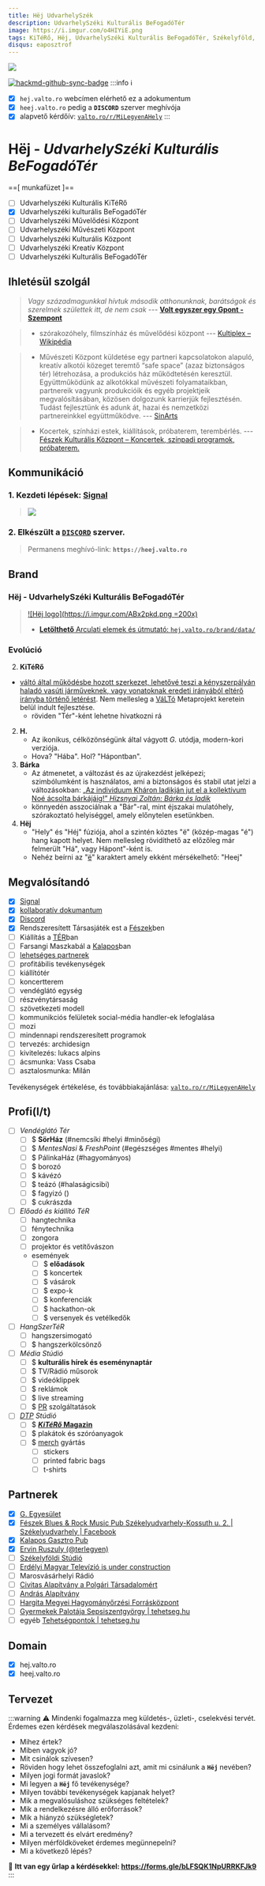 ```yaml
---
title: Hëj UdvarhelySzék 
description: UdvarhelySzéki Kulturális BeFogadóTér
image: https://i.imgur.com/o4HIYiE.png
tags: KiTéRő, Hëj, UdvarhelySzéki Kulturális BeFogadóTér, Székelyföld, VáLTó, valto.ro, UdvarhelySzék
disqus: eaposztrof
---
```


![](https://i.imgur.com/o4HIYiE.png)


[![hackmd-github-sync-badge](https://hackmd.io/Fpn3p20TSeqauziZfPLICQ/badge)](https://hackmd.io/Fpn3p20TSeqauziZfPLICQ)
:::info
:information_source:
- [x] `hej.valto.ro` webcímen elérhető ez a adokumentum
- [x] `heej.valto.ro` pedig a **`DISCORD`** szerver meghívója
- [x] alapvető kérdőív: [`valto.ro/r/MiLegyenAHely`](https://valto.ro/r/MiLegyenAHely)
:::

# Hëj - *UdvarhelySzéki Kulturális BeFogadóTér*
==[ munkafüzet ]==
- [ ] Udvarhelyszéki Kulturális KiTéRő
- [x] Udvarhelyszéki kulturális BeFogadóTér
- [ ] Udvarhelyszéki Művelődési Központ
- [ ] Udvarhelyszéki Művészeti Központ
- [ ] Udvarhelyszéki Kulturális Központ
- [ ] Udvarhelyszéki Kreatív Központ
- [ ] Udvarhelyszéki Kulturális BeFogadóTér

## Ihletésül szolgál
> *Vagy századmagunkkal hívtuk második otthonunknak, barátságok és szerelmek születtek itt, de nem csak*
> --- [**Volt egyszer egy Gpont - Szempont**](https://szem.ro/volt-egyszer-egy-gpont/)

> - szórakozóhely, filmszínház és művelődési központ
> --- [Kultiplex – Wikipédia](https://hu.wikipedia.org/wiki/Kultiplex)

> - Művészeti Központ küldetése egy partneri kapcsolatokon alapuló, kreatív alkotói közeget teremtő “safe space” (azaz biztonságos tér) létrehozása, a produkciós ház működtetésén keresztül. Együttműködünk az alkotókkal művészeti folyamataikban, partnereik vagyunk produkcióik és egyéb projektjeik megvalósításában, közösen dolgozunk karrierjük fejlesztésén. Tudást fejlesztünk és adunk át, hazai és nemzetközi partnereinkkel együttműködve.
> --- [SinArts](https://sinarts.org/)

> - Kocertek, színházi estek, kiállítások, próbaterem, terembérlés.
> --- [Fészek Kulturális Központ – Koncertek, színpadi programok, próbaterem.](https://feszekkulturaliskozpont.hu/)


## Kommunikáció
### 1. Kezdeti lépések: [Signal](https://hackmd.io/@eaposztrof/kitero-signal)

> [![](https://i.imgur.com/GCtxJmw.png)](https://hackmd.io/@eaposztrof/kitero-signal "Signal segédlet")

### 2. Elkészült a [**`DISCORD`**](https://heej.valto.ro) szerver.
> Permanens meghívó-link: **`https://heej.valto.ro`**

## Brand
### Hëj - UdvarhelySzéki Kulturális BeFogadóTér
> [![Hëj logo](https://i.imgur.com/ABx2pkd.png =200x)](https://hej.valto.ro/brand/data/ "Hëj - UdvarhelySzéki Kulturális BeFogadóTér - Arculati elemek")
> - [**Letölthető** Arculati elemek és útmutató: `hej.valto.ro/brand/data/`](https://hej.valto.ro/brand/data/ "Hëj - UdvarhelySzéki Kulturális BeFogadóTér - Arculati elemek")


### Evolúció
2. **KiTéRő**
+ [váltó által működésbe hozott szerkezet, lehetővé teszi a kényszerpályán haladó vasúti járműveknek, vagy vonatoknak eredeti irányából eltérő irányba történő letérést](https://hu.wikipedia.org/wiki/Kit%C3%A9r%C5%91). Nem mellesleg a [VáLTó](http://valto.ro/) Metaprojekt keretein belül indult fejlesztése. 
    - röviden "Tér"-ként lehetne hivatkozni rá
2. **H.**
    + Az ikonikus, célközönségünk által vágyott *G.* utódja, modern-kori verziója.
    - Hova? "Hába". Hol? "Hápontban".
3. **Bárka**
    + Az átmenetet, a változást és az újrakezdést jelképezi; szimbólumként is használatos, ami a biztonságos és stabil utat  jelzi a változásokban: 
 [„Az individuum Kháron ladikján jut el a kollektívum Noé ácsolta bárkájáig!” _Hizsnyai Zoltán: Bárka és ladik_](http://www.barkaonline.hu/component/content/article/20-minden/785-a-haja-mint-szimb-)
    - könnyedén asszociálnak a "Bár"-ral, mint éjszakai mulatóhely, szórakoztató helyiséggel, amely előnytelen esetünkben.
4. **Hëj**
    + "Hely" és "Héj" fúziója, ahol a szintén köztes "ë" (közép-magas "é") hang kapott helyet. Nem mellesleg rövidíthető az előzőleg már felmerült "Há", vagy Hápont"-ként is.
    - Nehéz beírni az "[ë](https://en.wikipedia.org/wiki/%C3%8B#Character_mappings)" karaktert amely ekként mérsékelhető: "Heej"

## Megvalósítandó
- [x] [Signal](https://hackmd.io/@eaposztrof/kitero-signal)
- [x] [kollaboratív dokumantum](https://hackmd.io/Fpn3p20TSeqauziZfPLICQ)
- [x] [Discord](https://heej.valto.ro)
- [x] Rendszeresített Társasjáték est a [Fészek](https://www.facebook.com/feszekmusicpub)ben
- [ ] Kiállítás a [TÉR](https://www.instagram.com/terlegyen/)ban
- [ ] Farsangi Maszkabál a [Kalapos](http://www.kalapos.ro/)ban
- [ ] [lehetséges partnerek](#Partnerek)
- [ ] profitábilis tevékenységek
- [ ] kiállítótér
- [ ] koncertterem
- [ ] vendéglátó egység
- [ ] részvénytársaság
- [ ] szövetkezeti modell
- [ ] kommunikciós felületek social-média handler-ek lefoglalása
- [ ] mozi
- [ ] mindennapi rendszeresített programok 
- [ ] tervezés: archidesign
- [ ] kivitelezés: lukacs alpins
- [ ] ácsmunka: Vass Csaba
- [ ] asztalosmunka: Milán

Tevékenységek értékelése, és továbbiakajánlása: [`valto.ro/r/MiLegyenAHely`](https://valto.ro/r/MiLegyenAHely)

## Profi(l/t)
- [ ] *Vendéglátó Tér*
    - [ ] $ **SörHáz** (#nemcsíki #helyi #minőségi)
    - [ ] $ *MentesNasi* & *FreshPoint* (#egészséges #mentes #helyi)
    - [ ] $ PálinkaHáz (#hagyományos)
    - [ ] $ borozó
    - [ ] $ kávézó
    - [ ] $ teázó (#halaságicsibi)
    - [ ] $ fagyizó ()
    - [ ] $ cukrászda
- [ ] *Előadó és kiállító TéR*
    - [ ] hangtechnika
    - [ ] fénytechnika
    - [ ] zongora
    - [ ] projektor és vetítővászon
    - események
        - [ ] $ **előadások**
        - [ ] $ koncertek
        - [ ] $ vásárok
        - [ ] $ expo-k
        - [ ] $ konferenciák
        - [ ] $ hackathon-ok
        - [ ] $ versenyek és vetélkedők
- [ ] *HangSzerTéR*
    - [ ] hangszersimogató
    - [ ] $ hangszerkölcsönző
- [ ] *Média Stúdió*
    - [ ] $ **kulturális hírek és eseménynaptár**
    - [ ] $ TV/Rádió műsorok
    - [ ] $ videóklippek
    - [ ] $ reklámok
    - [ ] $ live streaming
    - [ ] $ [PR](https://en.wikipedia.org/wiki/Public_relations) szolgáltatások
- [ ] *[DTP](https://en.wikipedia.org/wiki/Desktoppublishing) Stúdió*
    - [ ] $ [***KiTéRő* Magazin**](https://hackmd.io/@eaposztrof/KiTéRő-Magazin)
    - [ ] $ plakátok és szóróanyagok
    - [ ] $ [merch](https://en.wikipedia.org/wiki/Merchandising) gyártás
        - [ ] stickers
        - [ ] printed fabric bags
        - [ ] t-shirts

## Partnerek
- [x] [G. Egyesület](https://udvarhely.fussneki.ro/szervezet/g-egyesulet/)
- [x] [Fészek Blues & Rock Music Pub Székelyudvarhely-Kossuth u. 2. | Székelyudvarhely | Facebook](https://www.facebook.com/feszekmusicpub)
- [x] [Kalapos Gasztro Pub](http://www.kalapos.ro/)
- [x] [Ervin Ruszuly (@terlegyen)](https://www.instagram.com/terlegyen/)
- [ ] [Székelyföldi Stúdió](https://dunastudio.ro/)
- [ ] [Erdélyi Magyar Televízió is under construction](https://www.erdely.tv/)
- [ ] Marosvásárhelyi Rádió
- [ ] [Civitas Alapítvány a Polgári Társadalomért](https://hu.wikipedia.org/wiki/Civitas_Alap%C3%ADtv%C3%A1ny_a_Polg%C3%A1ri_T%C3%A1rsadalom%C3%A9rt)
- [ ] [András Alapítvány](http://andrasalapitvany.com/rolunk/)
- [ ] [Hargita Megyei Hagyományőrzési Forrásközpont](http://hagyomany.ro/home/)
- [ ] [Gyermekek Palotája Sepsiszentgyörgy | tehetseg.hu](https://tehetseg.hu/tehetsegpont/tp-151-001-531)
- [ ] egyéb [Tehetségpontok | tehetseg.hu](https://tehetseg.hu/tehetsegpontok/kereso?nev=&kulcsszo=&foldrajzi_egyseg%5B982%5D=982)

## Domain
- [x] hej.valto.ro
- [x] heej.valto.ro

## Tervezet
:::warning
:warning: Mindenki fogalmazza meg küldetés-, üzleti-, cselekvési tervét.
Érdemes ezen kérdések megválaszolásával kezdeni:

- Mihez értek?
- Miben vagyok jó?
- Mit csinálok szívesen?
- Röviden hogy lehet összefoglalni azt, amit mi csinálunk a **`Hëj`** nevében?
- Milyen jogi formát javaslok?
- Mi legyen a **`Hëj`** fő tevékenysége?
- Milyen további tevékenységek kapjanak helyet?
- Mik a megvalósuláshoz szükséges feltételek? 
- Mik a rendelkezésre álló erőforrások?
- Mik a hiányzó szükségletek?
- Mi a személyes vállalásom?
- Mi a tervezett és elvárt eredmény?
- Milyen mérföldköveket érdemes megünnepelni?
- Mi a következő lépés?

:pencil: **Itt van egy űrlap a kérdésekkel: https://forms.gle/bLFSQK1NpURRKFJk9**
:::
